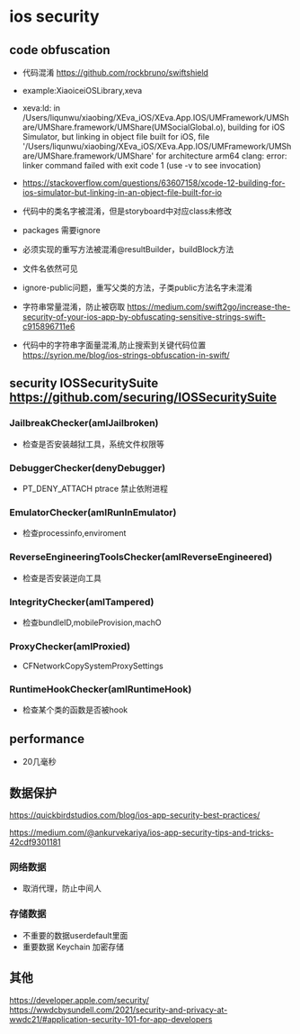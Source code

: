 # ios security

## code obfuscation

- 代码混淆 <https://github.com/rockbruno/swiftshield>
- example:XiaoiceiOSLibrary,xeva
- xeva:ld: in /Users/liqunwu/xiaobing/XEva_iOS/XEva.App.IOS/UMFramework/UMShare/UMShare.framework/UMShare(UMSocialGlobal.o), building for iOS Simulator, but linking in object file built for iOS, file '/Users/liqunwu/xiaobing/XEva_iOS/XEva.App.IOS/UMFramework/UMShare/UMShare.framework/UMShare' for architecture arm64
clang: error: linker command failed with exit code 1 (use -v to see invocation)
- <https://stackoverflow.com/questions/63607158/xcode-12-building-for-ios-simulator-but-linking-in-an-object-file-built-for-io>

- 代码中的类名字被混淆，但是storyboard中对应class未修改
- packages 需要ignore
- 必须实现的重写方法被混淆@resultBuilder，buildBlock方法
- 文件名依然可见
- ignore-public问题，重写父类的方法，子类public方法名字未混淆
- 字符串常量混淆，防止被窃取 <https://medium.com/swift2go/increase-the-security-of-your-ios-app-by-obfuscating-sensitive-strings-swift-c915896711e6>
- 代码中的字符串字面量混淆,防止搜索到关键代码位置 <https://syrion.me/blog/ios-strings-obfuscation-in-swift/>

## security IOSSecuritySuite <https://github.com/securing/IOSSecuritySuite>

### JailbreakChecker(amIJailbroken)

- 检查是否安装越狱工具，系统文件权限等

### DebuggerChecker(denyDebugger)

- PT_DENY_ATTACH ptrace 禁止依附进程

### EmulatorChecker(amIRunInEmulator)

- 检查processinfo,enviroment

### ReverseEngineeringToolsChecker(amIReverseEngineered)

- 检查是否安装逆向工具

### IntegrityChecker(amITampered)

- 检查bundleID,mobileProvision,machO

### ProxyChecker(amIProxied)

- CFNetworkCopySystemProxySettings

### RuntimeHookChecker(amIRuntimeHook)

- 检查某个类的函数是否被hook

## performance

- 20几毫秒

## 数据保护

<https://quickbirdstudios.com/blog/ios-app-security-best-practices/>

<https://medium.com/@ankurvekariya/ios-app-security-tips-and-tricks-42cdf9301181>

### 网络数据

- 取消代理，防止中间人

### 存储数据

- 不重要的数据userdefault里面
- 重要数据 Keychain 加密存储

## 其他
<https://developer.apple.com/security/>
<https://wwdcbysundell.com/2021/security-and-privacy-at-wwdc21/#application-security-101-for-app-developers>